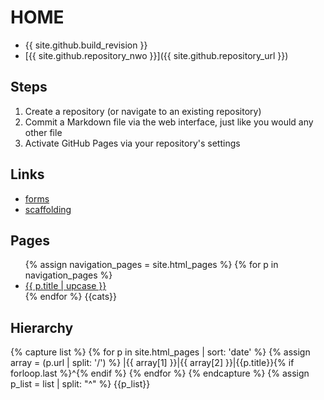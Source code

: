 # HOME

- {{ site.github.build_revision }}
- [{{ site.github.repository_nwo }}]({{ site.github.repository_url }})

## Steps

1. Create a repository (or navigate to an existing repository)
1. Commit a Markdown file via the web interface, just like you would any other file
1. Activate GitHub Pages via your repository's settings

## Links

- [forms](forms)
- [scaffolding](scaffolding)

## Pages

<ul>
{% assign navigation_pages = site.html_pages %}
{% for p in navigation_pages %}
  <li><a href="{{ p.url | absolute_url }}" {% if p.url == page.url %}class="active"{% endif %}>{{ p.title | upcase }}</a></li>
{% endfor %}
{{cats}}
</ul>

## Hierarchy

{% capture list %}
{% for p in site.html_pages | sort: 'date' %}
{% assign array = (p.url | split: '/') %}
|{{ array[1] }}|{{ array[2] }}|{{p.title}}{% if forloop.last %}^{% endif %}
{% endfor %}
{% endcapture %}
{% assign p_list = list | split: "^" %}
{{p_list}}

<script type="text/javascript">
document.querySelector('body').classList.add('markdown-body');
</script>
